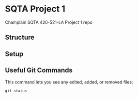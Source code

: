 # SQTA Project 1
Champlain SQTA 420-521-LA Project 1 repo

## Structure

## Setup

## Useful Git Commands

This command lets you see any edited, added, or removed files:
```
git status
```